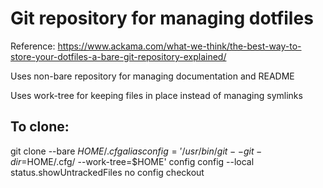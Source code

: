 
# Git repository for managing dotfiles
Reference: https://www.ackama.com/what-we-think/the-best-way-to-store-your-dotfiles-a-bare-git-repository-explained/

Uses non-bare repository for managing documentation and README

Uses work-tree for keeping files in place instead of managing symlinks

## To clone:
git clone --bare <remote-git-repo-url> $HOME/.cfg
alias config='/usr/bin/git --git-dir=$HOME/.cfg/ --work-tree=$HOME'
config config --local status.showUntrackedFiles no
config checkout